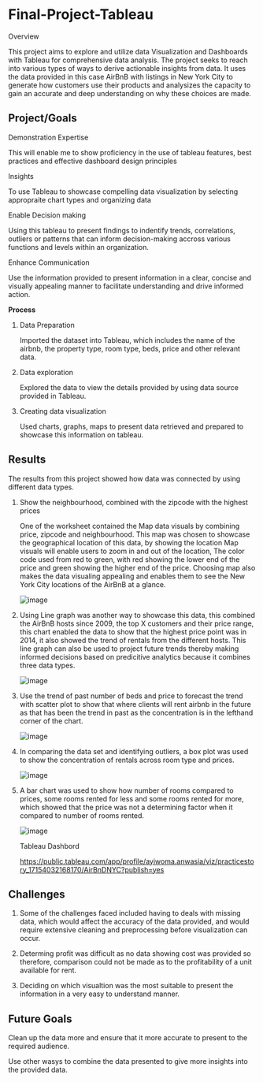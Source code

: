 # Final-Project-Tableau
Overview

This project aims to explore and utilize data Visualization and Dashboards with Tableau for comprehensive data analysis. The project seeks to reach into various types of ways to derive actionable insights from data. It uses the data provided in this case AirBnB with listings in New York City to generate how customers use their products and analysizes the capacity to gain an accurate and deep understanding on why these choices are made.



## Project/Goals

Demonstration Expertise

This will enable me to show proficiency in the use of tableau features, best practices and effective dashboard design principles


Insights 

To use Tableau to showcase compelling data visualization by selecting appropraite chart types and organizing data


Enable Decision making

Using this tableau to present findings to indentify trends, correlations, outliers or patterns that can inform decision-making accross various functions and levels  within an organization.


Enhance Communication

Use the information provided to present information in a clear, concise and visually appealing manner to facilitate understanding and drive informed action.



**Process**


1. Data Preparation
   

   Imported the dataset into Tableau, which includes the name of the airbnb, the property type, room type, beds, price and other relevant data.


2. Data exploration
   

   Explored the data to view the details provided by using data source provided in Tableau.


3. Creating data visualization
   

   Used charts, graphs, maps to present data retrieved and prepared to showcase this information on tableau.






## Results



The results from this project showed how data was connected by using different data types.



1. Show the neighbourhood, combined with the zipcode with the highest prices 


   One of the worksheet contained the Map data visuals by combining price, zipcode and neighbourhood.
   This map was chosen to showcase the geographical location of this data, by showing the location Map visuals 
   will enable users to zoom in and out of the location, The color code used from red to green, with red showing 
   the lower end of the price and green showing the higher end of the price. Choosing map also makes the data 
   visualing appealing and enables them to see the New York City locations of the AirBnB at a glance.

   

   ![image](https://github.com/Ayiwoma/Data-Visualization-and-Dashboards-with-Tableau-/assets/141646278/2bda05ff-b4ab-44fc-8514-2e22ba55d03a)


2. Using Line graph was another way to showcase this data, this combined the AirBnB hosts since 2009, the top X 
   customers and their price range, this chart enabled the data to show that the highest price point was in 2014, 
   it also showed the trend of rentals from the different hosts. This line graph can also be used to project 
   future trends thereby making informed decisions based on predicitive analytics because it combines three data 
   types.

    
   ![image](https://github.com/Ayiwoma/Data-Visualization-and-Dashboards-with-Tableau-/assets/141646278/0c497af3-5093-4c74-b338-0792fc6d2514)

   
3. Use the trend of past number of beds and price to forecast the trend with scatter plot to show that where clients will rent airbnb in the future as that has been the      trend in past as the concentration is in the lefthand corner of the chart.

   ![image](https://github.com/Ayiwoma/Data-Visualization-and-Dashboards-with-Tableau-/assets/141646278/0a72df9b-c570-4445-9855-392c71dc42c3)


5. In comparing the data set and identifying outliers, a box plot was used to show the concentration of rentals across room type and prices.


   ![image](https://github.com/Ayiwoma/Data-Visualization-and-Dashboards-with-Tableau-/assets/141646278/8ff56449-c49b-4310-aa22-f3f134e12be0)


6. A bar chart was used to show how number of rooms compared to prices, some rooms rented for less and some rooms rented for more,
   which showed that the price was not a determining factor when it compared to number of rooms rented.


   ![image](https://github.com/Ayiwoma/Data-Visualization-and-Dashboards-with-Tableau-/assets/141646278/435c370b-19a9-4af6-854a-715e1dec8ec9)



    Tableau Dashbord

    https://public.tableau.com/app/profile/ayiwoma.anwasia/viz/practicestory_17154032168170/AirBnDNYC?publish=yes
## Challenges 


 1. Some of the challenges faced included having to deals with missing data, which would affect the accuracy of the data provided, and would require extensive cleaning 
    and preprocessing before visualization can occur.

    

 2. Determing profit was difficult as no data showing cost was provided so therefore,
    comparison could not be made as to the profitability of a unit available for rent.

    

 3. Deciding on which visualtion was the most suitable to present the information in a very easy to understand manner.
   
## Future Goals



Clean up the data more and ensure that it more accurate to present to the required audience.


Use other wasys to combine the data presented to give more insights into the provided data.
